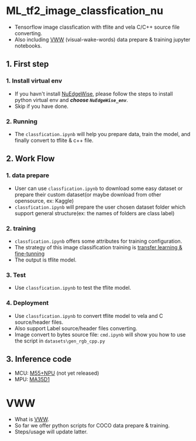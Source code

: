 # ML_tf2_image_classfication_nu
- Tensorflow image classfication with tflite and vela C/C++ source file converting.
- Also including [VWW](#VWW) (visual-wake-words) data prepare & training jupyter notebooks.
## 1. First step
### 1. Install virtual env  
- If you havn't install [NuEdgeWise](https://github.com/MaxCYCHEN/NuEdgeWise), please follow the steps to install python virtual env and ***choose `NuEdgeWise_env`***.
- Skip if you have done.
### 2. Running
- The `classfication.ipynb` will help you prepare data, train the model, and finally convert to tflite & c++ file.

## 2. Work Flow
### 1. data prepare
- User can use `classfication.ipynb` to download some easy dataset or prepare their custom dataset(or maybe download from other opensource, ex: Kaggle)
- `classfication.ipynb` will prepare the user chosen dataset folder which support general structure(ex: the names of folders are class label)

### 2. training
- `classfication.ipynb` offers some attributes for training configuration.
- The strategy of this image classification training is [transfer learning & fine-tunning](https://www.tensorflow.org/tutorials/images/transfer_learning)
- The output is tflite model.

### 3. Test
- Use `classfication.ipynb` to test the tflite model.

### 4. Deployment
- Use `classfication.ipynb` to convert tflite model to vela and C source/header files.
- Also support Label source/header files converting.
- Image convert to bytes source file: `cmd.ipynb` will show you how to use the script in `datasets\gen_rgb_cpp.py`

## 3. Inference code
- MCU: [M55+NPU](https://github.com/chchen59/M55A1BSP)  (not yet released)
- MPU: [MA35D1](https://github.com/OpenNuvoton/MA35D1_Linux_Applications/tree/master/machine_learning)

# VWW
- What is [VWW](https://paperswithcode.com/dataset/visual-wake-words).
- So far we offer python scripts for COCO data prepare & training.
- Steps/usage will update latter.
